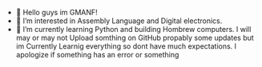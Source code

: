 - 👋 Hello guys im GMANF!
- 👀 I’m interested in Assembly Language and Digital electronics.
- 🌱 I’m currently learning Python and building Hombrew computers.
I will may or may not Upload somthing on GitHub propably some updates but im Currently Learnig everything so dont have much expectations.
I apologize if something has an error or something
